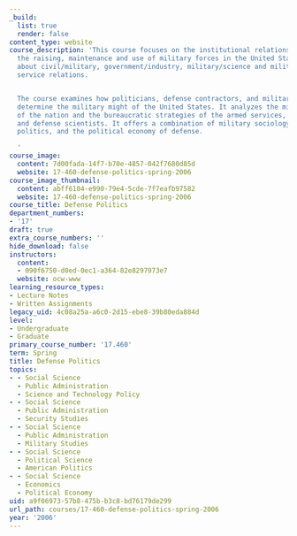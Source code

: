 ```yaml
---
_build:
  list: true
  render: false
content_type: website
course_description: 'This course focuses on the institutional relationships that affect
  the raising, maintenance and use of military forces in the United States. It is
  about civil/military, government/industry, military/science and military service/military
  service relations.


  The course examines how politicians, defense contractors, and military officers
  determine the military might of the United States. It analyzes the military strategies
  of the nation and the bureaucratic strategies of the armed services, contractors,
  and defense scientists. It offers a combination of military sociology, organizational
  politics, and the political economy of defense.

  '
course_image:
  content: 7d00fada-14f7-b70e-4857-042f7680d85d
  website: 17-460-defense-politics-spring-2006
course_image_thumbnail:
  content: abff6104-e990-79e4-5cde-7f7eafb97582
  website: 17-460-defense-politics-spring-2006
course_title: Defense Politics
department_numbers:
- '17'
draft: true
extra_course_numbers: ''
hide_download: false
instructors:
  content:
  - 090f6750-d0ed-0ec1-a364-82e8297973e7
  website: ocw-www
learning_resource_types:
- Lecture Notes
- Written Assignments
legacy_uid: 4c08a25a-a6c0-2d15-ebe8-39b80eda884d
level:
- Undergraduate
- Graduate
primary_course_number: '17.460'
term: Spring
title: Defense Politics
topics:
- - Social Science
  - Public Administration
  - Science and Technology Policy
- - Social Science
  - Public Administration
  - Security Studies
- - Social Science
  - Public Administration
  - Military Studies
- - Social Science
  - Political Science
  - American Politics
- - Social Science
  - Economics
  - Political Economy
uid: a9f06973-57b8-475b-b3c8-bd76179de299
url_path: courses/17-460-defense-politics-spring-2006
year: '2006'
---
```

